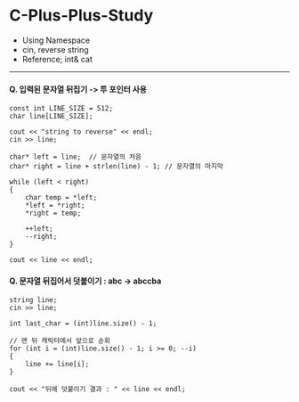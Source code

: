 # C-Plus-Plus-Study
- Using Namespace
- cin, reverse string
- Reference; int& cat


---------------------------------------------------------------

#### Q. 입력된 문자열 뒤집기 -> 투 포인터 사용

	const int LINE_SIZE = 512;
	char line[LINE_SIZE];

	cout << "string to reverse" << endl;
	cin >> line;

	char* left = line;  // 문자열의 처음
	char* right = line + strlen(line) - 1; // 문자열의 마지막

	while (left < right)
	{
		char temp = *left;
		*left = *right;
		*right = temp;

		++left;
		--right;
	}

	cout << line << endl;


#### Q. 문자열 뒤집어서 덧붙이기 : abc -> abccba
	
	string line;
	cin >> line;
	
	int last_char = (int)line.size() - 1;

	// 맨 뒤 캐릭터에서 앞으로 순회
	for (int i = (int)line.size() - 1; i >= 0; --i)
	{
		line += line[i];
	}

	cout << "뒤에 덧붙이기 결과 : " << line << endl;

